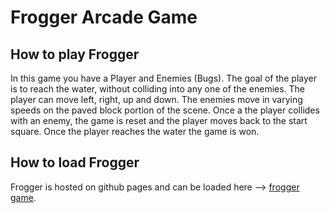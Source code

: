 Frogger Arcade Game
===============================

## How to play Frogger

In this game you have a Player and Enemies (Bugs). The goal of the player is to reach the water, without colliding into any one of the enemies. The player can move left, right, up and down. The enemies move in varying speeds on the paved block portion of the scene. Once a the player collides with an enemy, the game is reset and the player moves back to the start square. Once the player reaches the water the game is won.

## How to load Frogger
Frogger is hosted on github pages and can be loaded here --> [frogger game](https://jodiealaine.github.io/frogger-game/).
